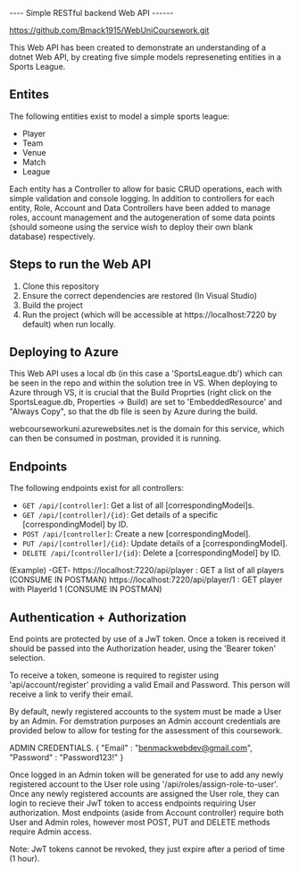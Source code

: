 ---- Simple RESTful backend Web API ------

https://github.com/Bmack1915/WebUniCoursework.git

This Web API has been created to demonstrate an understanding of a dotnet Web API, by creating five simple models represeneting entities in a Sports League.

Entites
--------
The following entities exist to model a simple sports league:

- Player
- Team
- Venue
- Match
- League

Each entity has a Controller to allow for basic CRUD operations, each with simple validation and console logging.
In addition to controllers for each entity, Role, Account and Data Controllers have been added to manage roles, account management and the autogeneration of some data points (should someone using the service wish to deploy their own blank database) respectively.

Steps to run the Web API
-------------------------
1. Clone this repository
2. Ensure the correct dependencies are restored (In Visual Studio)
3. Build the project
4. Run the project (which will be accessible at https://localhost:7220 by default) when run locally.

Deploying to Azure
-------------------
This Web API uses a local db (in this case a 'SportsLeague.db') which can be seen in the repo and within the solution tree in VS. When deploying to Azure through VS, it is crucial that the Build Proprties (right click on the SportsLeague.db, Properties -> Build) are set to 'EmbeddedResource' and "Always Copy", so that the db file is seen by Azure during the build.

webcourseworkuni.azurewebsites.net is the domain for this service, which can then be consumed in postman, provided it is running.

Endpoints
---------
The following endpoints exist for all controllers: 

- `GET /api/[controller]`: Get a list of all [correspondingModel]s.
- `GET /api/[controller]/{id}`: Get details of a specific [correspondingModel] by ID.
- `POST /api/[controller]`: Create a new [correspondingModel].
- `PUT /api/[controller]/{id}`: Update details of a [correspondingModel].
- `DELETE /api/[controller]/{id}`: Delete a [correspondingModel] by ID.

(Example)
-GET-
https://localhost:7220/api/player : GET a list of all players (CONSUME IN POSTMAN)
https://localhost:7220/api/player/1 : GET player with PlayerId 1 (CONSUME IN POSTMAN)

Authentication + Authorization
------------------------------

End points are protected by use of a JwT token. Once a token is received it should be passed into the Authorization header, using the 'Bearer token' selection.

To receive a token, someone is required to register using 'api/account/register' providing a valid Email and Password. This person will receive a link to verify their email.

By default, newly registered accounts to the system must be made a User by an Admin. For demstration purposes an Admin account credentials are provided below to allow for testing for the assessment of this coursework.

ADMIN CREDENTIALS.
{
    "Email" : "benmackwebdev@gmail.com",
    "Password" : "Password123!"
}

Once logged in an Admin token will be generated for use to add any newly registered account to the User role using '/api/roles/assign-role-to-user'.
Once any newly registered accounts are assigned the User role, they can login to recieve their JwT token to access endpoints requiring User authorization.
Most endpoints (aside from Account controller) require both User and Admin roles, however most POST, PUT and DELETE methods require Admin access.

Note: JwT tokens cannot be revoked, they just expire after a period of time (1 hour).

